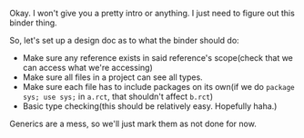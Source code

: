 Okay. I won't give you a pretty intro or anything. I just need to figure out
this binder thing.

So, let's set up a design doc as to what the binder should do:
- Make sure any reference exists in said reference's scope(check that we can access what
  we're accessing)
- Make sure all files in a project can see all types.
- Make sure each file has to include packages on its own(if we do `package sys; use sys;` in `a.rct`, that shouldn't
  affect `b.rct`)
- Basic type checking(this should be relatively easy. Hopefully haha.)

Generics are a mess, so we'll just mark them as not done for now.